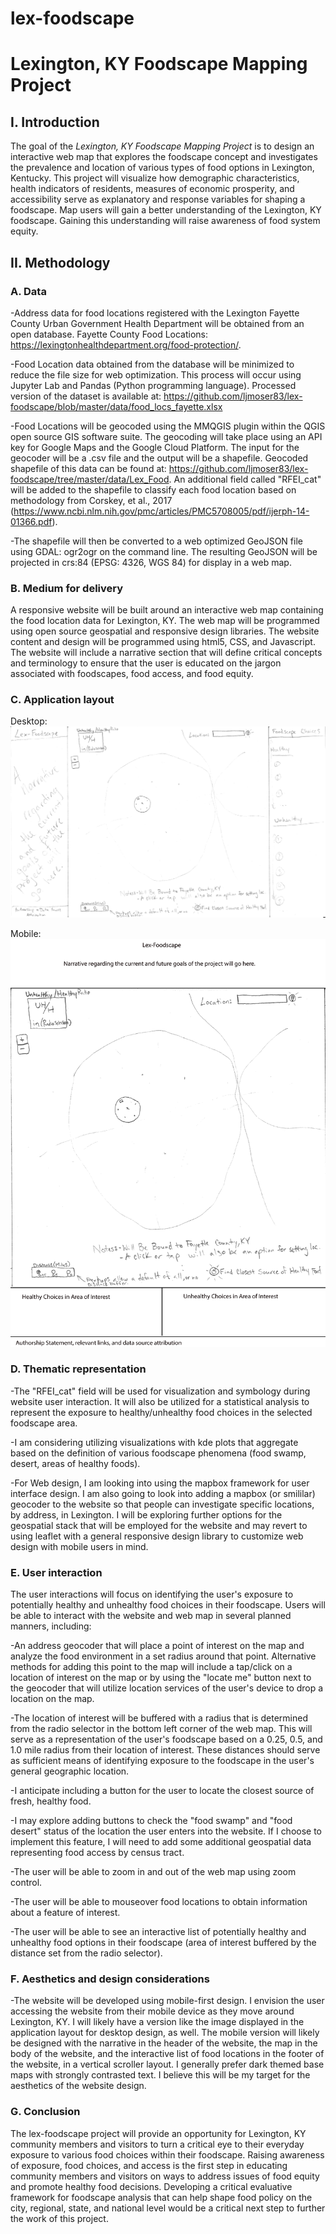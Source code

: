 # lex-foodscape
# Lexington, KY Foodscape Mapping Project

## I. Introduction
The goal of the *Lexington, KY Foodscape Mapping Project* is to design an interactive web map that explores the foodscape concept and investigates the prevalence and location of various types of food options in Lexington, Kentucky. This project will visualize how demographic characteristics, health indicators of residents, measures of economic prosperity, and accessibility serve as explanatory and response variables for shaping a foodscape. Map users will gain a better understanding of the Lexington, KY foodscape. Gaining this understanding will raise awareness of food system equity. 

## II. Methodology
     
### A. Data
-Address data for food locations registered with the Lexington Fayette County Urban Government Health Department will be obtained from an open database. Fayette County Food Locations: https://lexingtonhealthdepartment.org/food-protection/.   

-Food Location data obtained from the database will be minimized to reduce the file size for web optimization. This process will occur using Jupyter Lab and Pandas (Python programming language). Processed version of the dataset is available at: https://github.com/ljmoser83/lex-foodscape/blob/master/data/food_locs_fayette.xlsx

-Food Locations will be geocoded using the MMQGIS plugin within the QGIS open source GIS software suite. The geocoding will take place using an API key for Google Maps and the Google Cloud Platform. The input for the geocoder will be a .csv file and the output will be a shapefile. Geocoded shapefile of this data can be found at: https://github.com/ljmoser83/lex-foodscape/tree/master/data/Lex_Food. An additional field called "RFEI_cat" will be added to the shapefile to classify each food location based on methodology from Corskey, et al., 2017 (https://www.ncbi.nlm.nih.gov/pmc/articles/PMC5708005/pdf/ijerph-14-01366.pdf). 

-The shapefile will then be converted to a web optimized GeoJSON file using GDAL: ogr2ogr on the command line. The resulting GeoJSON will be projected in crs:84 (EPSG: 4326, WGS 84) for display in a web map. 

### B. Medium for delivery
A responsive website will be built around an interactive web map containing the food location data for Lexington, KY. The web map will be programmed using open source geospatial and responsive design libraries. The website content and design will be programmed using html5, CSS, and Javascript. The website will include a narrative section that will define critical concepts and terminology to ensure that the user is educated on the jargon associated with foodscapes, food access, and food equity.

### C. Application layout
Desktop:
![Desktop Design Sketch](https://github.com/ljmoser83/lex-foodscape/blob/master/images/lex-foodscape-concept.png)

Mobile:
![Mobile Deign Sketch](https://github.com/ljmoser83/lex-foodscape/blob/master/images/mobile.png)
### D. Thematic representation

-The "RFEI_cat" field will be used for visualization and symbology during website user interaction. It will also be utilized for a statistical analysis to represent the exposure to healthy/unhealthy food choices in the selected foodscape area.

-I am considering utilizing visualizations with kde plots that aggregate based on the definition of various foodscape phenomena (food swamp, desert, areas of healthy foods).

-For Web design, I am looking into using the mapbox framework for user interface design. I am also going to look into adding a mapbox (or smililar) geocoder to the website so that people can investigate specific locations, by address, in Lexington. I will be exploring further options for the geospatial stack that will be employed for the website and may revert to using leaflet with a general responsive design library to customize web design with mobile users in mind.

### E. User interaction

The user interactions will focus on identifying the user's exposure to potentially healthy and unhealthy food choices in their foodscape. Users will be able to interact with the website and web map in several planned manners, including:

-An address geocoder that will place a point of interest on the map and analyze the food environment in a set radius around that point. Alternative methods for adding this point to the map will include a tap/click on a location of interest on the map or by using the "locate me" button next to the geocoder that will utilize location services of the user's device to drop a location on the map.

-The location of interest will be buffered with a radius that is determined from the radio selector in the bottom left corner of the web map. This will serve as a representation of the user's foodscape based on a 0.25, 0.5, and 1.0 mile radius from their location of interest. These distances should serve as sufficient means of identifying exposure to the foodscape in the user's general geographic location.

-I anticipate including a button for the user to locate the closest source of fresh, healthy food.

-I may explore adding buttons to check the "food swamp" and "food desert" status of the location the user enters into the website. If I choose to implement this feature, I will need to add some additional geospatial data representing food access by census tract.

-The user will be able to zoom in and out of the web map using zoom control.

-The user will be able to mouseover food locations to obtain information about a feature of interest.

-The user will be able to see an interactive list of potentially healthy and unhealthy food options in their foodscape (area of interest buffered by the distance set from the radio selector).

### F. Aesthetics and design considerations

-The website will be developed using mobile-first design. I envision the user accessing the website from their mobile device as they move around Lexington, KY. I will likely have a version like the image displayed in the application layout for desktop design, as well. The mobile version will likely be designed with the narrative in the header of the website, the map in the body of the website, and the interactive list of food locations in the footer of the website, in a vertical scroller layout. I generally prefer dark themed base maps with strongly contrasted text. I believe this will be my target for the aesthetics of the website design.

### G. Conclusion

The lex-foodscape project will provide an opportunity for Lexington, KY community members and visitors to turn a critical eye to their everyday exposure to various food choices within their foodscape. Raising awareness of exposure, food choices, and access is the first step in educating community members and visitors on ways to address issues of food equity and promote healthy food decisions. Developing a critical evaluative framework for foodscape analysis that can help shape food policy on the city, regional, state, and national level would be a critical next step to further the work of this project. 
